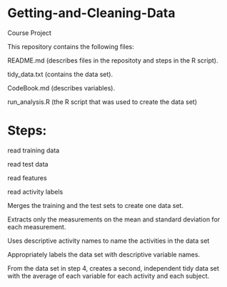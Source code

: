 # Getting-and-Cleaning-Data
Course Project

This repository contains the following files:

README.md (describes files in the repositoty and steps in the R script).

tidy_data.txt (contains the data set).

CodeBook.md (describes variables).

run_analysis.R (the R script that was used to create the data set)

# Steps:

read training data

read test data

read features

read activity labels

Merges the training and the test sets to create one data set.

Extracts only the measurements on the mean and standard deviation for each measurement.

Uses descriptive activity names to name the activities in the data set

Appropriately labels the data set with descriptive variable names.

From the data set in step 4, creates a second, independent tidy data set with the average of each variable for each activity and each subject.
